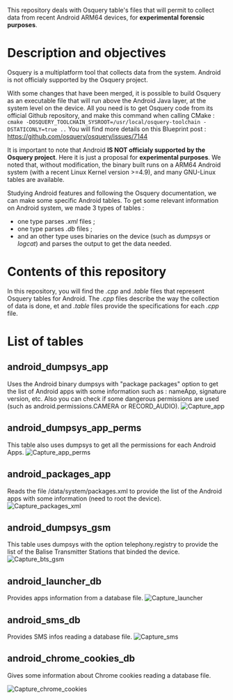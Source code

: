 This repository deals with Osquery table's files that will permit to collect data from recent Android ARM64 devices, for **experimental forensic purposes**.

# Description and objectives

Osquery is a multiplatform tool that collects data from the system. 
Android is not officialy supported by the Osquery project.

With some changes that have been merged, it is possible to build Osquery as an executable file that will run above the Android Java layer, at the system level on the device. 
All you need is to get Osquery code from its official Github repository, and make this command when calling CMake :
`cmake -DOSQUERY_TOOLCHAIN_SYSROOT=/usr/local/osquery-toolchain -DSTATICONLY=true ..`
You will find more details on this Blueprint post : https://github.com/osquery/osquery/issues/7144

It is important to note that Android **IS NOT officialy supported by the Osquery project**. Here it is just a proposal for **experimental purposes**.
We noted that, without modification, the binary built runs on a ARM64 Android system (with a recent Linux Kernel version >=4.9), and many GNU-Linux tables are available. 

Studying Android features and following the Osquery documentation, we can make some specific Android tables.
To get some relevant information on Android system, we made 3 types of tables : 
- one type parses *.xml* files ;
- one type parses *.db* files ;
- and an other type uses binaries on the device (such as *dumpsys* or *logcat*) and parses the output to get the data needed.

# Contents of this repository
In this repository, you will find the *.cpp* and *.table* files that represent Osquery tables for Android.
The *.cpp* files describe the way the collection of data is done, et and *.table* files provide the specifications for each *.cpp* file.

# List of tables

## android_dumpsys_app 
Uses the Android binary dumpsys with "package packages" option to get the list of Android apps with some information such as : nameApp, signature version, etc. Also you can check if some dangerous permissions are used (such as android.permissions.CAMERA or RECORD_AUDIO).
![Capture_app](https://user-images.githubusercontent.com/85172899/131817299-826176d2-5eb7-429e-bc6c-e324e7c2fe23.PNG)


## android_dumpsys_app_perms 
This table also uses dumpsys to get all the permissions for each Android Apps.
![Capture_app_perms](https://user-images.githubusercontent.com/85172899/131818094-56a75b98-0ea8-4061-a730-5b89af3a2270.PNG)


## android_packages_app 
Reads the file /data/system/packages.xml to provide the list of the Android apps with some information (need to root the device).
![Capture_packages_xml](https://user-images.githubusercontent.com/85172899/131812759-c9ab5677-8cb2-436d-ac3d-9dbfccaf21f9.PNG)


## android_dumpsys_gsm 
This table uses dumpsys with the option telephony.registry to provide the list of the Balise Transmitter Stations that binded the device.
![Capture_bts_gsm](https://user-images.githubusercontent.com/85172899/131813911-cd763d51-44f7-4359-bb85-d51b02fbd55d.PNG)

## android_launcher_db
Provides apps information from a database file.
![Capture_launcher](https://user-images.githubusercontent.com/85172899/131815595-5b8331a1-4a12-4547-91bd-ca0a600b3eee.PNG)


## android_sms_db
Provides SMS infos reading a database file.
![Capture_sms](https://user-images.githubusercontent.com/85172899/131812835-a3e1fcbc-294e-43a0-b3e9-1c5ad9e10b8b.PNG)


## android_chrome_cookies_db
Gives some information about Chrome cookies reading a database file.

![Capture_chrome_cookies](https://user-images.githubusercontent.com/85172899/131815569-a7613e9d-44b6-423a-bf50-3bcb7de6c982.PNG)


